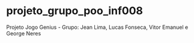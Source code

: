 # projeto_grupo_poo_inf008
Projeto Jogo Genius - Grupo: Jean Lima, Lucas Fonseca, Vitor Emanuel e George Neres
